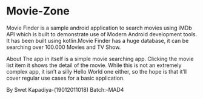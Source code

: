 # Movie-Zone

Movie Finder is a sample android application to search movies using iMDb API which is built to demonstrate use of Modern Android development tools.
It has been built using kotlin.Movie Finder has a huge database, it can be searching over 100.000 Movies and TV Show. 

About
The app in itself is a simple movie searching app. Clicking the movie list item it shows the detail of the movie. 
While this is not an extremely complex app, it isn’t a silly Hello World one either, so the hope is that it’ll cover regular use cases for a basic application.

By Swet Kapadiya-(19012011018)
Batch:-MAD4